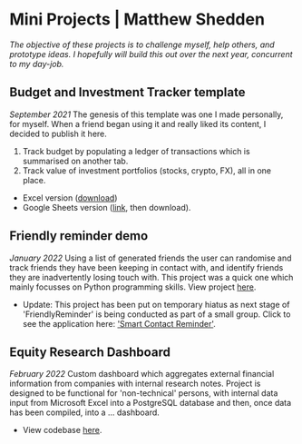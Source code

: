 # Mini Projects | Matthew Shedden
*The objective of these projects is to challenge myself, help others, and prototype ideas. I hopefully will build this out over the next year, concurrent to my day-job.*

## Budget and Investment Tracker template
*September 2021*
The genesis of this template was one I made personally, for myself. When a friend began using it and really liked its content, I decided to publish it here.
1. Track budget by populating a ledger of transactions which is summarised on another tab.
2. Track value of investment portfolios (stocks, crypto, FX), all in one place.

- Excel version ([download](https://github.com/mshedededen/Portfolio/blob/main/Mini-projects/Budget%20and%20investments%20tracker.xlsx))
- Google Sheets version ([link](https://docs.google.com/spreadsheets/d/1ZtW-rv4yWclV5hM-VKQsa1tGJR2S9TNtOImD2AWjgpQ/edit?usp=sharing), then download).

## Friendly reminder demo
*January 2022*
Using a list of generated friends the user can randomise and track friends they have been keeping in contact with, and identify friends they are inadvertently losing touch with. This project was a quick one which mainly focusses on Python programming skills. View project [here](https://github.com/mshedededen/Portfolio/tree/main/Mini-projects/FriendlyReminder).

- Update: This project has been put on temporary hiatus as next stage of 'FriendlyReminder' is being conducted as part of a small group. Click to see the application here: ['Smart Contact Reminder'](https://play.google.com/store/apps/details?id=me.barta.stayintouch&hl=en_GB&gl=US).

## Equity Research Dashboard
*February 2022*
Custom dashboard which aggregates external financial information from companies with internal research notes. Project is designed to be functional for 'non-technical' persons, with internal data input from Microsoft Excel into a PostgreSQL database and then, once data has been compiled, into a ... dashboard.

- View codebase [here](https://github.com/mshedededen/Portfolio/tree/main/Mini-projects/Equity%20research%20dashboard).
